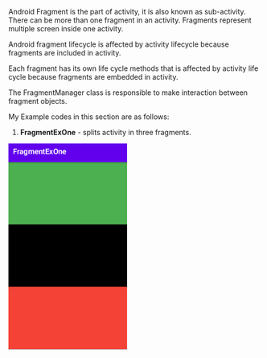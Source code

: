 Android Fragment is the part of activity, it is also known as sub-activity. There can be more than one fragment in an activity. Fragments represent multiple screen inside one activity.

Android fragment lifecycle is affected by activity lifecycle because fragments are included in activity.

Each fragment has its own life cycle methods that is affected by activity life cycle because fragments are embedded in activity.

The FragmentManager class is responsible to make interaction between fragment objects.

My Example codes in this section are as follows:

1. **FragmentExOne** - splits activity in three fragments.

  ![Alt text](FragmentExOne.PNG?raw=true "FragmentExOne")
